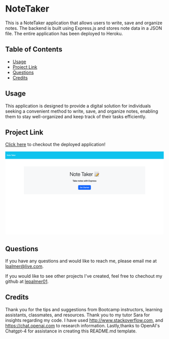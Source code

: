 # NoteTaker
This is a NoteTaker application that allows users to write, save and organize notes. The backend is built using Express.js and stores note data in a JSON file. The entire application has been deployed to Heroku. 


## Table of Contents
* [Usage](#usage)
* [Project Link](#project-link)
* [Questions](#questions)
* [Credits](#credits)


## Usage
This application is designed to provide a digital solution for individuals seeking a convenient method to write, save, and organize notes, enabling them to stay well-organized and keep track of their tasks efficiently.


## Project Link 
[Click here]() to checkout the deployed application!

<img src = "./public/assets/images/Screen Shot 2023-12-19 at 7.13.37 AM.png">


## Questions
If you have any questions and would like to reach me, please email me at lpalmer@live.com.

If you would like to see other projects I've created, feel free to chechout my github at [lepalmer01](https://github.com/lepalmer01).


## Credits
Thank you for the tips and suggestions from Bootcamp instructors, learning assistants, classmates, and resources. Thank you to my tutor Sara for insights regarding my code. I have used http://www.stackoverflow.com, and https://chat.openai.com to research information. Lastly,thanks to OpenAI's Chatgpt-4 for assistance in creating this README.md template.